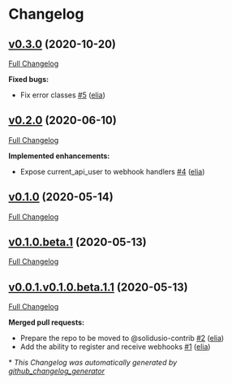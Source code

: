 # Changelog

## [v0.3.0](https://github.com/solidusio-contrib/solidus_webhooks/tree/v0.3.0) (2020-10-20)

[Full Changelog](https://github.com/solidusio-contrib/solidus_webhooks/compare/v0.2.0...v0.3.0)

**Fixed bugs:**

- Fix error classes [\#5](https://github.com/solidusio-contrib/solidus_webhooks/pull/5) ([elia](https://github.com/elia))

## [v0.2.0](https://github.com/solidusio-contrib/solidus_webhooks/tree/v0.2.0) (2020-06-10)

[Full Changelog](https://github.com/solidusio-contrib/solidus_webhooks/compare/v0.1.0...v0.2.0)

**Implemented enhancements:**

- Expose current\_api\_user to webhook handlers [\#4](https://github.com/solidusio-contrib/solidus_webhooks/pull/4) ([elia](https://github.com/elia))

## [v0.1.0](https://github.com/solidusio-contrib/solidus_webhooks/tree/v0.1.0) (2020-05-14)

[Full Changelog](https://github.com/solidusio-contrib/solidus_webhooks/compare/v0.1.0.beta.1...v0.1.0)

## [v0.1.0.beta.1](https://github.com/solidusio-contrib/solidus_webhooks/tree/v0.1.0.beta.1) (2020-05-13)

[Full Changelog](https://github.com/solidusio-contrib/solidus_webhooks/compare/v0.0.1.v0.1.0.beta.1.1...v0.1.0.beta.1)

## [v0.0.1.v0.1.0.beta.1.1](https://github.com/solidusio-contrib/solidus_webhooks/tree/v0.0.1.v0.1.0.beta.1.1) (2020-05-13)

[Full Changelog](https://github.com/solidusio-contrib/solidus_webhooks/compare/9573caa400232ffb44cde7f8cf907171a529ced3...v0.0.1.v0.1.0.beta.1.1)

**Merged pull requests:**

- Prepare the repo to be moved to @solidusio-contrib [\#2](https://github.com/solidusio-contrib/solidus_webhooks/pull/2) ([elia](https://github.com/elia))
- Add the ability to register and receive webhooks [\#1](https://github.com/solidusio-contrib/solidus_webhooks/pull/1) ([elia](https://github.com/elia))



\* *This Changelog was automatically generated by [github_changelog_generator](https://github.com/github-changelog-generator/github-changelog-generator)*

